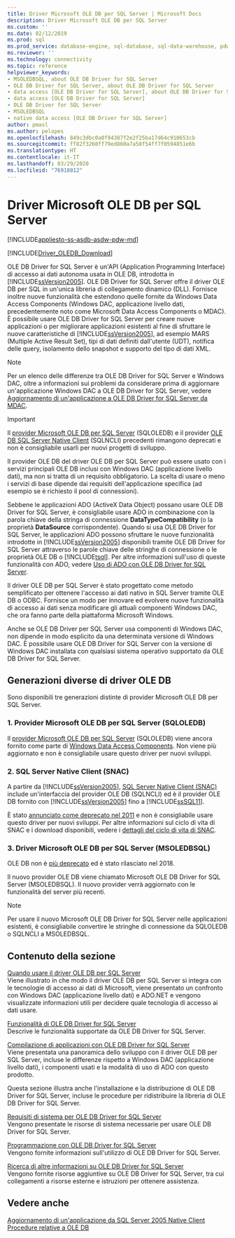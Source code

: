 ```yaml
---
title: Driver Microsoft OLE DB per SQL Server | Microsoft Docs
description: Driver Microsoft OLE DB per SQL Server
ms.custom: ''
ms.date: 02/12/2019
ms.prod: sql
ms.prod_service: database-engine, sql-database, sql-data-warehouse, pdw
ms.reviewer: ''
ms.technology: connectivity
ms.topic: reference
helpviewer_keywords:
- MSOLEDBSQL, about OLE DB Driver for SQL Server
- OLE DB Driver for SQL Server, about OLE DB Driver for SQL Server
- data access [OLE DB Driver for SQL Server], about OLE DB Driver for SQL Server
- data access [OLE DB Driver for SQL Server]
- OLE DB Driver for SQL Server
- MSOLEDBSQL
- native data access [OLE DB Driver for SQL Server]
author: pmasl
ms.author: pelopes
ms.openlocfilehash: 849c3dbc0a0f94387f2e2f25ba17d64c910653cb
ms.sourcegitcommit: ff82f3260ff79ed860a7a58f54ff7f0594851e6b
ms.translationtype: HT
ms.contentlocale: it-IT
ms.lasthandoff: 03/29/2020
ms.locfileid: "76918812"
---
```

# <a name="microsoft-ole-db-driver-for-sql-server"></a>Driver Microsoft OLE DB per SQL Server
[!INCLUDE[appliesto-ss-asdb-asdw-pdw-md](../../includes/appliesto-ss-asdb-asdw-pdw-md.md)]

[!INCLUDE[Driver_OLEDB_Download](../../includes/driver_oledb_download.md)]

OLE DB Driver for SQL Server è un'API (Application Programming Interface) di accesso ai dati autonoma usata in OLE DB, introdotta in [!INCLUDE[ssVersion2005](../../includes/ssversion2005-md.md)]. OLE DB Driver for SQL Server offre il driver OLE DB per SQL in un'unica libreria di collegamento dinamico (DLL). Fornisce inoltre nuove funzionalità che estendono quelle fornite da Windows Data Access Components (Windows DAC, applicazione livello dati, precedentemente noto come Microsoft Data Access Components o MDAC). È possibile usare OLE DB Driver for SQL Server per creare nuove applicazioni o per migliorare applicazioni esistenti al fine di sfruttare le nuove caratteristiche di [!INCLUDE[ssVersion2005](../../includes/ssversion2005-md.md)], ad esempio MARS (Multiple Active Result Set), tipi di dati definiti dall'utente (UDT), notifica delle query, isolamento dello snapshot e supporto del tipo di dati XML.  
  
> [!NOTE]  
> Per un elenco delle differenze tra OLE DB Driver for SQL Server e Windows DAC, oltre a informazioni sui problemi da considerare prima di aggiornare un'applicazione Windows DAC a OLE DB Driver for SQL Server, vedere [Aggiornamento di un'applicazione a OLE DB Driver for SQL Server da MDAC](../oledb/applications/updating-an-application-to-oledb-driver-for-sql-server-from-mdac.md).  

> [!IMPORTANT]
> Il [provider Microsoft OLE DB per SQL Server](../../ado/guide/appendixes/microsoft-ole-db-provider-for-sql-server.md) (SQLOLEDB) e il provider [OLE DB SQL Server Native Client](../../relational-databases/native-client/sql-server-native-client.md) (SQLNCLI) precedenti rimangono deprecati e non è consigliabile usarli per nuovi progetti di sviluppo.
  
 Il provider OLE DB del driver OLE DB per SQL Server può essere usato con i servizi principali OLE DB inclusi con Windows DAC (applicazione livello dati), ma non si tratta di un requisito obbligatorio. La scelta di usare o meno i servizi di base dipende dai requisiti dell'applicazione specifica (ad esempio se è richiesto il pool di connessioni).  
  
 Sebbene le applicazioni ADO (ActiveX Data Object) possano usare OLE DB Driver for SQL Server, è consigliabile usare ADO in combinazione con la parola chiave della stringa di connessione **DataTypeCompatibility** (o la proprietà **DataSource** corrispondente). Quando si usa OLE DB Driver for SQL Server, le applicazioni ADO possono sfruttare le nuove funzionalità introdotte in [!INCLUDE[ssVersion2005](../../includes/ssversion2005-md.md)] disponibili tramite OLE DB Driver for SQL Server attraverso le parole chiave delle stringhe di connessione o le proprietà OLE DB o [!INCLUDE[tsql](../../includes/tsql-md.md)]. Per altre informazioni sull'uso di queste funzionalità con ADO, vedere [Uso di ADO con OLE DB Driver for SQL Server](../oledb/applications/using-ado-with-oledb-driver-for-sql-server.md).  
  
 Il driver OLE DB per SQL Server è stato progettato come metodo semplificato per ottenere l'accesso ai dati nativo in SQL Server tramite OLE DB o ODBC. Fornisce un modo per innovare ed evolvere nuove funzionalità di accesso ai dati senza modificare gli attuali componenti Windows DAC, che ora fanno parte della piattaforma Microsoft Windows.  
  
 Anche se OLE DB Driver per SQL Server usa componenti di Windows DAC, non dipende in modo esplicito da una determinata versione di Windows DAC. È possibile usare OLE DB Driver for SQL Server con la versione di Windows DAC installata con qualsiasi sistema operativo supportato da OLE DB Driver for SQL Server.  

 ## <a name="different-generations-of-ole-db-drivers"></a>Generazioni diverse di driver OLE DB

Sono disponibili tre generazioni distinte di provider Microsoft OLE DB per SQL Server.

### <a name="1-microsoft-ole-db-provider-for-sql-server-sqloledb"></a>1. Provider Microsoft OLE DB per SQL Server (SQLOLEDB)
Il [provider Microsoft OLE DB per SQL Server](../../ado/guide/appendixes/microsoft-ole-db-provider-for-sql-server.md) (SQLOLEDB) viene ancora fornito come parte di [Windows Data Access Components](https://msdn.microsoft.com/library/ms692897.aspx). Non viene più aggiornato e non è consigliabile usare questo driver per nuovi sviluppi.

### <a name="2-sql-server-native-client-snac"></a>2. SQL Server Native Client (SNAC)
A partire da [!INCLUDE[ssVersion2005](../../includes/ssversion2005-md.md)], [SQL Server Native Client (SNAC)](../../relational-databases/native-client/sql-server-native-client.md) include un'interfaccia del provider OLE DB (SQLNCLI) ed è il provider OLE DB fornito con [!INCLUDE[ssVersion2005](../../includes/ssversion2005-md.md)] fino a [!INCLUDE[ssSQL11](../../includes/sssql11-md.md)].

È stato [annunciato come deprecato nel 2011](https://blogs.msdn.microsoft.com/sqlnativeclient/2011/08/29/microsoft-is-aligning-with-odbc-for-native-relational-data-access/) e non è consigliabile usare questo driver per nuovi sviluppi. Per altre informazioni sul ciclo di vita di SNAC e i download disponibili, vedere i [dettagli del ciclo di vita di SNAC](https://blogs.msdn.microsoft.com/sqlreleaseservices/snac-lifecycle-explained/).

### <a name="3-microsoft-ole-db-driver-for-sql-server-msoledbsql"></a>3. Driver Microsoft OLE DB per SQL Server (MSOLEDBSQL)
OLE DB non è [più deprecato](https://blogs.msdn.microsoft.com/sqlnativeclient/2017/10/06/announcing-the-new-release-of-ole-db-driver-for-sql-server/) ed è stato rilasciato nel 2018.

Il nuovo provider OLE DB viene chiamato Microsoft OLE DB Driver for SQL Server (MSOLEDBSQL). Il nuovo provider verrà aggiornato con le funzionalità del server più recenti.

> [!NOTE]
> Per usare il nuovo Microsoft OLE DB Driver for SQL Server nelle applicazioni esistenti, è consigliabile convertire le stringhe di connessione da SQLOLEDB o SQLNCLI a MSOLEDBSQL.
  
## <a name="in-this-section"></a>Contenuto della sezione  
[Quando usare il driver OLE DB per SQL Server](../oledb/when-to-use-oledb-driver-for-sql-server.md)  
 Viene illustrato in che modo il driver OLE DB per SQL Server si integra con le tecnologie di accesso ai dati di Microsoft, viene presentato un confronto con Windows DAC (applicazione livello dati) e ADO.NET e vengono visualizzate informazioni utili per decidere quale tecnologia di accesso ai dati usare.  
  
 [Funzionalità di OLE DB Driver for SQL Server](../oledb/features/oledb-driver-for-sql-server-features.md )  
 Descrive le funzionalità supportate da OLE DB Driver for SQL Server.  
  
 [Compilazione di applicazioni con OLE DB Driver for SQL Server](../oledb/applications/building-applications-with-oledb-driver-for-sql-server.md)  
 Viene presentata una panoramica dello sviluppo con il driver OLE DB per SQL Server, incluse le differenze rispetto a Windows DAC (applicazione livello dati), i componenti usati e la modalità di uso di ADO con questo prodotto.  
  
 Questa sezione illustra anche l'installazione e la distribuzione di OLE DB Driver for SQL Server, incluse le procedure per ridistribuire la libreria di OLE DB Driver for SQL Server.  
  
 [Requisiti di sistema per OLE DB Driver for SQL Server](../oledb/system-requirements-for-oledb-driver-for-sql-server.md)  
 Vengono presentate le risorse di sistema necessarie per usare OLE DB Driver for SQL Server.  
  
 [Programmazione con OLE DB Driver for SQL Server](../oledb/ole-db/oledb-driver-for-sql-server-programming.md)  
 Vengono fornite informazioni sull'utilizzo di OLE DB Driver for SQL Server.  
  
 [Ricerca di altre informazioni su OLE DB Driver for SQL Server](../oledb/finding-more-oledb-driver-for-sql-server-information.md)  
 Vengono fornite risorse aggiuntive su OLE DB Driver for SQL Server, tra cui collegamenti a risorse esterne e istruzioni per ottenere assistenza.  
  
  
## <a name="see-also"></a>Vedere anche  
 [Aggiornamento di un'applicazione da SQL Server 2005 Native Client](../oledb/applications/updating-an-application-from-sql-server-2005-native-client.md)    
 [Procedure relative a OLE DB](../oledb/ole-db-how-to/ole-db-how-to-topics.md)  
  
  
